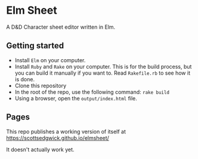# Elm Sheet

A D&D Character sheet editor written in Elm.

## Getting started

* Install `Elm` on your computer.
* Install `Ruby` and `Rake` on your computer.  This is for the build process, but you can build it manually if you want to.  Read `Rakefile.rb` to see how it is done.
* Clone this repository
* In the root of the repo, use the following command: `rake build`
* Using a browser, open the `output/index.html` file.

## Pages

This repo publishes a working version of itself at https://scottsedgwick.github.io/elmsheet/

It doesn't actually work yet.